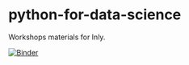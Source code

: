 # python-for-data-science
 Workshops materials for Inly.

[![Binder](https://mybinder.org/badge_logo.svg)](https://mybinder.org/v2/gh/inlyllc/python-for-data-science/binder)
